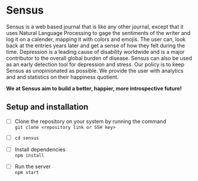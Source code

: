 # Sensus
Sensus is a web based journal that is like any other journal, except that it uses Natural Language Processing to gage the sentiments of the writer and log it on a calender, mapping it with colors and emojis. The user can, look back at the entries years later and get a sense of how they felt during the time. 
Depression is a leading cause of disability worldwide and is a major contributor to the overall global burden of disease. Sensus can also be used as an early detection tool for depression and stress. 
Our policy is to keep Sensus as unopinionated as possible. We provide the user with analytics and and statistics on their happiness quotient. 

**We at Sensus aim to build a better, happier, more introspective future!**


## Setup and installation

- [ ] Clone the repository on your system by running the command <br/>
  `git clone <repository link or SSH key>`

- [ ] `cd sensus`

- [ ] Install dependencies <br/>
      `npm install`
      
 - [ ] Run the server <br/>
 `npm start`
